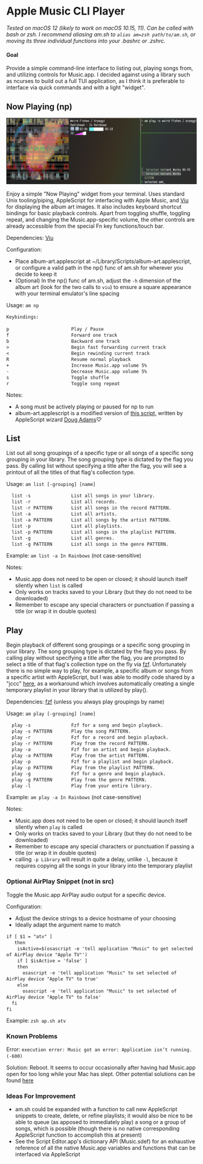 # Apple Music CLI Player

*Tested on macOS 12 (likely to work on macOS 10.15, 11). Can be called with bash or zsh. I recommend aliasing am.sh to `alias am=zsh path/to/am.sh`, or moving its three individual functions into your .bashrc or .zshrc.*

#### Goal

Provide a simple command-line interface to listing out, playing songs from, and utilizing controls for Music.app.  I decided against using a library such as ncurses to build out a full TUI application, as I think it is preferable to interface via quick commands and with a light "widget".

## Now Playing (np)

<img src="np.png" width="600"/>

Enjoy a simple "Now Playing" widget from your terminal.  Uses standard Unix tooling/piping, AppleScript for interfacing with Apple Music, and [Viu](https://github.com/atanunq/viu) for displaying the album art images.  It also includes keyboard shortcut bindings for basic playback controls.  Apart from toggling shuffle, toggling repeat, and changing the Music.app-specific volume, the other controls are already accessible from the special Fn key functions/touch bar.  

Dependencies: [Viu](https://github.com/atanunq/viu)

Configuration: 

* Place album-art.applescript at ~/Library/Scripts/album-art.applescript, or configure a valid path in the np() func of am.sh for wherever you decide to keep it
* (Optional) In the np() func of am.sh, adjust the `-h` dimension of the album art (look for the two calls to `viu`) to ensure a square appearance with your terminal emulator's line spacing

Usage: `am np` 
```
Keybindings:

p                       Play / Pause
f                       Forward one track
b                       Backward one track
>                       Begin fast forwarding current track
<                       Begin rewinding current track
R                       Resume normal playback
+                       Increase Music.app volume 5%
-                       Decrease Music.app volume 5%
s                       Toggle shuffle
r                       Toggle song repeat
```

Notes: 
* A song must be actively playing or paused for np to run
* album-art.applescript is a modified version of [this script,](https://dougscripts.com/itunes/2014/10/save-current-tracks-artwork/) written by AppleScript wizard [Doug Adams](https://dougscripts.com/itunes/faq_cont.php)♡

## List

List out all song groupings of a specific type or all songs of a specific song grouping in your library.  The song grouping type is dictated by the flag you pass. By calling list without specifying a title after the flag, you will see a printout of all the titles of that flag's collection type. 

Usage: `am list [-grouping] [name]`
```
  list -s               List all songs in your library.
  list -r               List all records.
  list -r PATTERN       List all songs in the record PATTERN.
  list -a               List all artists.
  list -a PATTERN       List all songs by the artist PATTERN.
  list -p               List all playlists.
  list -p PATTERN       List all songs in the playlist PATTERN.
  list -g               List all genres.
  list -g PATTERN       List all songs in the genre PATTERN.
```
Example: `am list -a In Rainbows` (not case-sensitive)

Notes: 
* Music.app does not need to be open or closed; it should launch itself silently when `list` is called
* Only works on tracks saved to your Library (but they do not need to be downloaded)
* Remember to escape any special characters or punctuation if passing a title (or wrap it in double quotes)

## Play

Begin playback of different song groupings or a specific song grouping in your library. The song grouping type is dictated by the flag you pass.  By calling play without specifying a title after the flag, you are prompted to select a title of that flag's collection type on the fly via [fzf](https://github.com/junegunn/fzf). Unfortunately there is no simple way to play, for example, a specific album or songs from a specific artist with AppleScript, but I was able to modify code shared by a "jccc" [here](https://discussions.apple.com/thread/1053355), as a workaround which involves automatically creating a single temporary playlist in your library that is utilized by play().

Dependencies: [fzf](https://github.com/junegunn/fzf) (unless you always play groupings by name)

Usage: `am play [-grouping] [name]`
```
  play -s               Fzf for a song and begin playback.
  play -s PATTERN       Play the song PATTERN.
  play -r               Fzf for a record and begin playback.
  play -r PATTERN       Play from the record PATTERN.
  play -a               Fzf for an artist and begin playback.
  play -a PATTERN       Play from the artist PATTERN.
  play -p               Fzf for a playlist and begin playback.
  play -p PATTERN       Play from the playlist PATTERN.
  play -g               Fzf for a genre and begin playback.
  play -g PATTERN       Play from the genre PATTERN.
  play -l               Play from your entire library.
```
Example: `am play -a In Rainbows` (not case-sensitive)

Notes: 
* Music.app does not need to be open or closed; it should launch itself silently when `play` is called
* Only works on tracks saved to your Library (but they do not need to be downloaded)
* Remember to escape any special characters or punctuation if passing a title (or wrap it in double quotes)
* calling `-p Library` will result in quite a delay, unlike `-l`, because it requires copying all the songs in your library into the temporary playlist

### Optional AirPlay Snippet (not in src)

Toggle the Music.app AirPlay audio output for a specific device. 

Configuration: 
* Adjust the device strings to a device hostname of your choosing
* Ideally adapt the argument name to match

```
if [ $1 = "atv" ]
   then
    isActive=$(osascript -e 'tell application "Music" to get selected of AirPlay device "Apple TV"')
    if [ $isActive = 'false' ]
    then
      osascript -e 'tell application "Music" to set selected of AirPlay device "Apple TV" to true'
    else
      osascript -e 'tell application "Music" to set selected of AirPlay device "Apple TV" to false'
  fi
fi
```
Example: `zsh ap.sh atv`

### Known Problems

Error: `execution error: Music got an error: Application isn’t running. (-600)`

Solution: Reboot. It seems to occur occasionally after having had Music.app open for too long while your Mac has slept. Other potential solutions can be found [here](https://stackoverflow.com/questions/19957268/applescript-fails-with-error-600-when-launched-over-ssh-on-mavericks)

### Ideas For Improvement

* am.sh could be expanded with a function to call new AppleScript snippets to create, delete, or refine playlists; it would also be nice to be able to queue (as apposed to immediately play) a song or a group of songs, which is possible (though there is no native corresponding AppleScript function to accomplish this at present)
* See the Script Editor.app's dictionary API (Music.sdef) for an exhaustive reference of all the native Music.app variables and functions that can be interfaced via AppleScript
